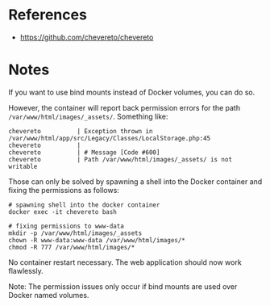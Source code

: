 # References

- https://github.com/chevereto/chevereto

# Notes

If you want to use bind mounts instead of Docker volumes, you can do so.

However, the container will report back permission errors for the path `/var/www/html/images/_assets/`. Something like:

````
chevereto          | Exception thrown in /var/www/html/app/src/Legacy/Classes/LocalStorage.php:45
chevereto          | 
chevereto          | # Message [Code #600]
chevereto          | Path /var/www/html/images/_assets/ is not writable
````

Those can only be solved by spawning a shell into the Docker container and fixing the permissions as follows:

````
# spawning shell into the docker container
docker exec -it chevereto bash

# fixing permissions to www-data
mkdir -p /var/www/html/images/_assets
chown -R www-data:www-data /var/www/html/images/*
chmod -R 777 /var/www/html/images/*
````
No container restart necessary. The web application should now work flawlessly.

Note: The permission issues only occur if bind mounts are used over Docker named volumes.
